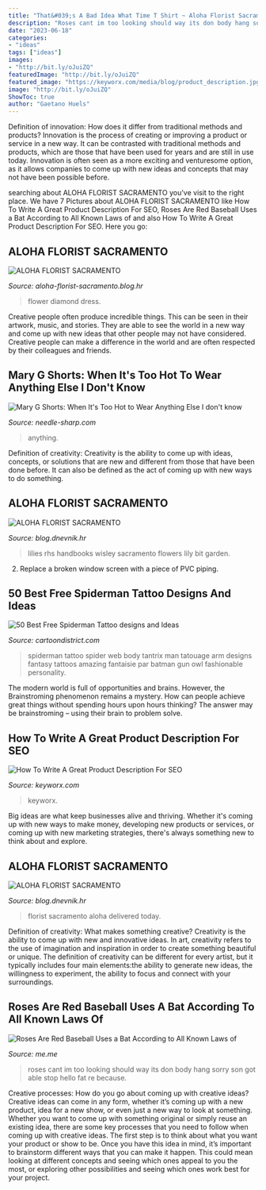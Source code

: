 ```yaml
---
title: "That&#039;s A Bad Idea What Time T Shirt ~ Aloha Florist Sacramento"
description: "Roses cant im too looking should way its don body hang sorry son got able stop hello fat re because"
date: "2023-06-18"
categories:
- "ideas"
tags: ["ideas"]
images:
- "http://bit.ly/oJuiZQ"
featuredImage: "http://bit.ly/oJuiZQ"
featured_image: "https://keyworx.com/media/blog/product_description.jpg"
image: "http://bit.ly/oJuiZQ"
ShowToc: true
author: "Gaetano Huels"
---
```



Definition of innovation: How does it differ from traditional methods and products?
Innovation is the process of creating or improving a product or service in a new way. It can be contrasted with traditional methods and products, which are those that have been used for years and are still in use today. Innovation is often seen as a more exciting and venturesome option, as it allows companies to come up with new ideas and concepts that may not have been possible before.

	

		
searching about ALOHA FLORIST SACRAMENTO you've visit to the right place. We have 7 Pictures about ALOHA FLORIST SACRAMENTO like How To Write A Great Product Description For SEO, Roses Are Red Baseball Uses a Bat According to All Known Laws of and also How To Write A Great Product Description For SEO. Here you go:
		
    
## ALOHA FLORIST SACRAMENTO

<img loading=lazy src="http://bit.ly/r4MVJk" onerror="this.onerror=null;this.src='https://tse1.mm.bing.net/th?id=OIP.VvdVlf0nPR-GOk8ZFaTKBgAAAA&amp;pid=15.1';" alt="ALOHA FLORIST SACRAMENTO">

_Source: aloha-florist-sacramento.blog.hr_

>flower diamond dress. 

	

Creative people often produce incredible things. This can be seen in their artwork, music, and stories. They are able to see the world in a new way and come up with new ideas that other people may not have considered. Creative people can make a difference in the world and are often respected by their colleagues and friends.

    
## Mary G Shorts: When It&#039;s Too Hot To Wear Anything Else I Don&#039;t Know

<img loading=lazy src="https://cdn.shopify.com/s/files/1/2016/4075/articles/shorts-when-its-too-hot-to-wear-anything-else-629155_600x.png?v=1621805182" onerror="this.onerror=null;this.src='https://tse1.mm.bing.net/th?id=OIP.GViVcZXQUUx2D8jWX534DQHaHa&amp;pid=15.1';" alt="Mary G Shorts: When It&#039;s Too Hot to Wear Anything Else I don&#039;t know">

_Source: needle-sharp.com_

>anything. 

	

Definition of creativity:
Creativity is the ability to come up with ideas, concepts, or solutions that are new and different from those that have been done before. It can also be defined as the act of coming up with new ways to do something.

    
## ALOHA FLORIST SACRAMENTO

<img loading=lazy src="http://bit.ly/oJuiZQ" onerror="this.onerror=null;this.src='https://tse1.mm.bing.net/th?id=OIP.zxmN_UeBW7vqy7BlX-eg4wAAAA&amp;pid=15.1';" alt="ALOHA FLORIST SACRAMENTO">

_Source: blog.dnevnik.hr_

>lilies rhs handbooks wisley sacramento flowers lily bit garden. 

	

2. Replace a broken window screen with a piece of PVC piping.

    
## 50 Best Free Spiderman Tattoo Designs And Ideas

<img loading=lazy src="http://cartoondistrict.com/wp-content/uploads/2015/04/Best-Free-Spiderman-Tattoo-designs-and-Ideas20-020.jpg" onerror="this.onerror=null;this.src='https://tse2.mm.bing.net/th?id=OIP.UkiIFNwdhj8b9f98kut3AQHaHa&amp;pid=15.1';" alt="50 Best Free Spiderman Tattoo designs and Ideas">

_Source: cartoondistrict.com_

>spiderman tattoo spider web body tantrix man tatouage arm designs fantasy tattoos amazing fantaisie par batman gun owl fashionable personality. 

	

The modern world is full of opportunities and brains. However, the Brainstroming phenomenon remains a mystery. How can people achieve great things without spending hours upon hours thinking? The answer may be brainstroming – using their brain to problem solve.

    
## How To Write A Great Product Description For SEO

<img loading=lazy src="https://keyworx.com/media/blog/product_description.jpg" onerror="this.onerror=null;this.src='https://tse2.mm.bing.net/th?id=OIP.t9tdG84wHfDgJIytPTKw4QHaDP&amp;pid=15.1';" alt="How To Write A Great Product Description For SEO">

_Source: keyworx.com_

>keyworx. 

	

Big ideas are what keep businesses alive and thriving. Whether it's coming up with new ways to make money, developing new products or services, or coming up with new marketing strategies, there's always something new to think about and explore.

    
## ALOHA FLORIST SACRAMENTO

<img loading=lazy src="http://bit.ly/pcAu5a" onerror="this.onerror=null;this.src='https://tse1.mm.bing.net/th?id=OIP.EzBhebizNEl-U1fLw8aUOQAAAA&amp;pid=15.1';" alt="ALOHA FLORIST SACRAMENTO">

_Source: blog.dnevnik.hr_

>florist sacramento aloha delivered today. 

	

Definition of creativity: What makes something creative?
Creativity is the ability to come up with new and innovative ideas. In art, creativity refers to the use of imagination and inspiration in order to create something beautiful or unique. The definition of creativity can be different for every artist, but it typically includes four main elements:the ability to generate new ideas, the willingness to experiment, the ability to focus and connect with your surroundings.

    
## Roses Are Red Baseball Uses A Bat According To All Known Laws Of

<img loading=lazy src="https://pics.me.me/thumb_roses-are-red-baseball-uses-a-bat-according-to-all-63470064.png" onerror="this.onerror=null;this.src='https://tse3.mm.bing.net/th?id=OIP.x0rGwq33VGlt2MdQodZxNwAAAA&amp;pid=15.1';" alt="Roses Are Red Baseball Uses a Bat According to All Known Laws of">

_Source: me.me_

>roses cant im too looking should way its don body hang sorry son got able stop hello fat re because. 

	

Creative processes: How do you go about coming up with creative ideas?
Creative ideas can come in any form, whether it’s coming up with a new product, idea for a new show, or even just a new way to look at something. Whether you want to come up with something original or simply reuse an existing idea, there are some key processes that you need to follow when coming up with creative ideas. 
The first step is to think about what you want your product or show to be. Once you have this idea in mind, it’s important to brainstorm different ways that you can make it happen. This could mean looking at different concepts and seeing which ones appeal to you the most, or exploring other possibilities and seeing which ones work best for your project.

